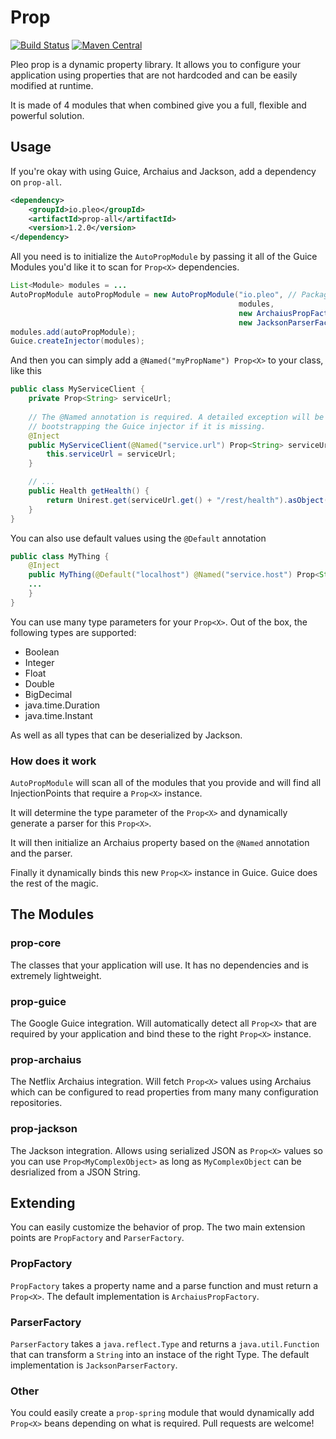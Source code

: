 # Prop 

[![Build Status](https://travis-ci.com/pleo-io/prop.svg?branch=master)](https://travis-ci.com/pleo-io/prop)
[![Maven Central](https://maven-badges.herokuapp.com/maven-central/io.pleo/prop-all/badge.svg)](https://maven-badges.herokuapp.com/maven-central/io.pleo/prop-all)

Pleo prop is a dynamic property library. It allows you to configure your application using properties that are not hardcoded and can be easily modified at runtime.

It is made of 4 modules that when combined give you a full, flexible and powerful solution.

## Usage

If you're okay with using Guice, Archaius and Jackson, add a dependency on `prop-all`.

```xml
<dependency>
    <groupId>io.pleo</groupId>
    <artifactId>prop-all</artifactId>
    <version>1.2.0</version>
</dependency>
```

All you need is to initialize the `AutoPropModule` by passing it all of the Guice Modules you'd like it to scan for `Prop<X>` dependencies.

```java
List<Module> modules = ...
AutoPropModule autoPropModule = new AutoPropModule("io.pleo", // Package prefix
                                                   modules,
                                                   new ArchaiusPropFactory(),
                                                   new JacksonParserFactory());
modules.add(autoPropModule);
Guice.createInjector(modules);
```

And then you can simply add a `@Named("myPropName") Prop<X>` to your class, like this

```java
public class MyServiceClient {
    private Prop<String> serviceUrl;
    
    // The @Named annotation is required. A detailed exception will be thrown when 
    // bootstrapping the Guice injector if it is missing.
    @Inject
    public MyServiceClient(@Named("service.url") Prop<String> serviceUrl) {
        this.serviceUrl = serviceUrl;
    }

    // ...
    public Health getHealth() {
        return Unirest.get(serviceUrl.get() + "/rest/health").asObject(Health.class).getBody();
    }
}
```

You can also use default values using the `@Default` annotation

```java
public class MyThing {
    @Inject
    public MyThing(@Default("localhost") @Named("service.host") Prop<String> serviceHost) {
    ...
    }
}
```

You can use many type parameters for your `Prop<X>`. Out of the box, the following types are supported:

* Boolean
* Integer
* Float
* Double
* BigDecimal
* java.time.Duration
* java.time.Instant

As well as all types that can be deserialized by Jackson.

### How does it work

`AutoPropModule` will scan all of the modules that you provide and will find all InjectionPoints that require a `Prop<X>` instance. 

It will determine the type parameter of the `Prop<X>` and dynamically generate a parser for this `Prop<X>`.

It will then initialize an Archaius property based on the `@Named` annotation and the parser.

Finally it dynamically binds this new `Prop<X>` instance in Guice. Guice does the rest of the magic. 

## The Modules

### prop-core

The classes that your application will use. It has no dependencies and is extremely lightweight.

### prop-guice

The Google Guice integration. Will automatically detect all `Prop<X>` that are required by your application and bind these to the right `Prop<X>` instance.

### prop-archaius

The Netflix Archaius integration. Will fetch `Prop<X>` values using Archaius which can be configured to read properties from many many configuration repositories.

### prop-jackson

The Jackson integration. Allows using serialized JSON as `Prop<X>` values so you can use `Prop<MyComplexObject>` as long as `MyComplexObject` can be desrialized from a JSON String.

## Extending

You can easily customize the behavior of prop. The two main extension points are `PropFactory` and `ParserFactory`.

### PropFactory

`PropFactory` takes a property name and a parse function and must return a `Prop<X>`. The default implementation is `ArchaiusPropFactory`.

### ParserFactory

`ParserFactory` takes a `java.reflect.Type` and returns a `java.util.Function` that can transform a `String` into an instace of the right Type. The default implementation is `JacksonParserFactory`.

### Other

You could easily create a `prop-spring` module that would dynamically add `Prop<X>` beans depending on what is required. Pull requests are welcome!
 
